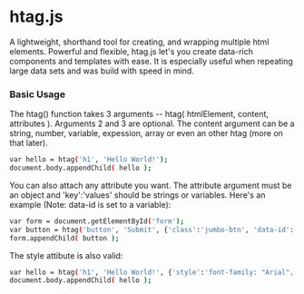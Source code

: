 # htag.js
A lightweight, shorthand tool for creating, and wrapping multiple html elements. Powerful and flexible, htag.js let's you create data-rich components and templates with ease. It is especially useful when repeating large data sets and was build with speed in mind.

### Basic Usage
The htag() function takes 3 arguments -- htag( htmlElement, content, attributes ). Arguments 2 and 3 are optional. The content argument can be a string, number, variable, expession, array or even an other htag (more on that later).
```sh
var hello = htag('h1', 'Hello World!');
document.body.appendChild( hello );
```
You can also attach any attribute you want. The attribute argument must be an object and 'key':'values' should be strings or variables. Here's an example (Note: data-id is set to a variable):
```sh
var form = document.getElementById('form');
var button = htag('button', 'Submit', {'class':'jumbo-btn', 'data-id': productId } ); 
form.appendChild( button );
```
The style attibute is also valid:
```sh
var hello = htag('h1', 'Hello World!', {'style':'font-family: "Arial", sans-serif; color:red'} );
document.body.appendChild( hello );
```
